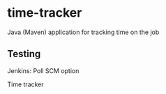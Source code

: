 # time-tracker
Java (Maven) application for tracking time on the job

## Testing
Jenkins: Poll SCM option

Time tracker
